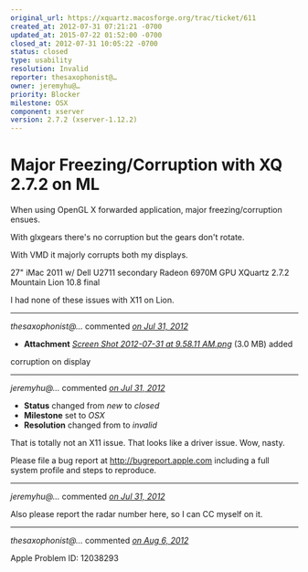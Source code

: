 ```yaml
---
original_url: https://xquartz.macosforge.org/trac/ticket/611
created_at: 2012-07-31 07:21:21 -0700
updated_at: 2015-07-22 01:52:00 -0700
closed_at: 2012-07-31 10:05:22 -0700
status: closed
type: usability
resolution: Invalid
reporter: thesaxophonist@…
owner: jeremyhu@…
priority: Blocker
milestone: OSX
component: xserver
version: 2.7.2 (xserver-1.12.2)
---
```


Major Freezing/Corruption with XQ 2.7.2 on ML
=============================================


When using OpenGL X forwarded application, major freezing/corruption ensues.

With glxgears there's no corruption but the gears don't rotate.

With VMD it majorly corrupts both my displays.

27" iMac 2011 w/ Dell U2711 secondary
Radeon 6970M GPU
XQuartz 2.7.2
Mountain Lion 10.8 final

I had none of these issues with X11 on Lion.



---

*thesaxophonist@…* commented *[on Jul 31, 2012](https://xquartz.macosforge.org/trac/attachment/ticket/611/Screen%20Shot%202012-07-31%20at%209.58.11%20AM.png "July 31, 2012 at 7:21 AM PDT")*

-   **Attachment** *[Screen Shot 2012-07-31 at 9.58.11 AM.png](../attachment/ticket/611/Screen%20Shot%202012-07-31%20at%209.58.11%20AM.png)* (3.0 MB) added

corruption on display



---

*jeremyhu@…* commented *[on Jul 31, 2012](https://xquartz.macosforge.org/trac/ticket/611#comment:1 "July 31, 2012 at 10:05 AM PDT")*

-   **Status** changed from *new* to *closed*
-   **Milestone** set to *OSX*
-   **Resolution** changed from to *invalid*

That is totally not an X11 issue. That looks like a driver issue. Wow, nasty.

Please file a bug report at <http://bugreport.apple.com> including a full system profile and steps to reproduce.



---

*jeremyhu@…* commented *[on Jul 31, 2012](https://xquartz.macosforge.org/trac/ticket/611#comment:2 "July 31, 2012 at 10:06 AM PDT")*

Also please report the radar number here, so I can CC myself on it.



---

*thesaxophonist@…* commented *[on Aug 6, 2012](https://xquartz.macosforge.org/trac/ticket/611#comment:3 "August 6, 2012 at 8:42 AM PDT")*

Apple Problem ID: 12038293



